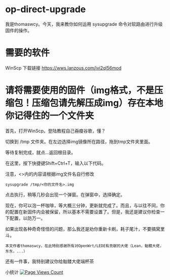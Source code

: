 # op-direct-upgrade
我是thomaswcy。今天，我来教你如何运用 sysupgrade 命令对软路由进行升级固件的操作。
# 需要的软件
WinScp 下载链接 https://wws.lanzous.com/ivi2ql56mod
# 请将需要使用的固件（img格式，不是压缩包！压缩包请先解压成img）存在本地你记得住的一个文件夹

首先，打开WinScp。登陆教程自己~~百度~~谷歌，懂？

切换到 /tmp 文件夹。在左边选择img镜像所在路径，拖到tmp文件夹里面。

等待复制完成，就点...返回根目录。

在这里，按下快捷键Shift+Ctrl+T，输入以下代码。

注意，<>内的内容请根据img文件名自行修改

```
sysupgrade /tmp/<你的文件名>.img
```

点击执行，稍等几秒会出现一个弹窗。在弹窗中，选择确定。

现在，你可以泡一杯咖啡，等大概三分钟，更新就完成了。而且，与以往不同，你的配置在新固件内会被保留，所以基本不需要设置了。但是，我还是建议你检查一下配置，以防万一。

如果出现各种奇奇怪怪的问题，那么我还是劝你重新卡刷，耗子尾汁，不要搞窝里斗。

```
本文作者thomaswcy，在此特别感谢所有对OpenWrt/LEDE有贡献的大佬（Lean，骷髅大佬，东东，...）
```
还有一件事，我特别建议你给骷髅大佬端杯茶

小统计
[![Page Views Count](https://badges.toozhao.com/badges/01EXDGR6YMQMV2P89D6WS7EW3Q/green.svg)](https://badges.toozhao.com/stats/01EXDGR6YMQMV2P89D6WS7EW3Q "Get your own page views count badge on badges.toozhao.com")
